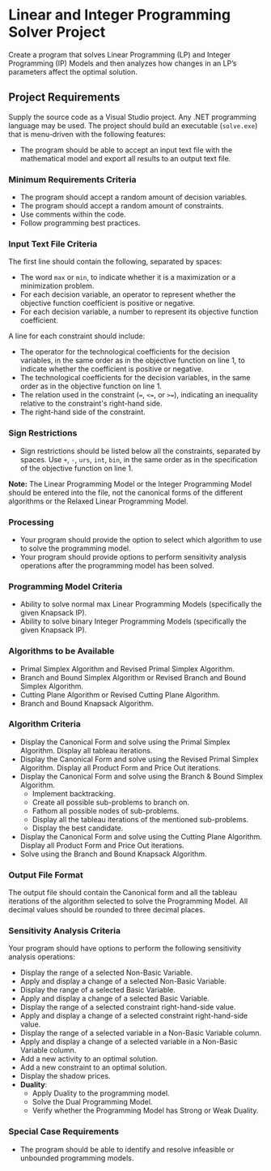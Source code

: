 # **Linear and Integer Programming Solver Project**

Create a program that solves Linear Programming (LP) and Integer Programming (IP) Models and then analyzes how changes in an LP’s parameters affect the optimal solution. 

## **Project Requirements**

Supply the source code as a Visual Studio project. Any .NET programming language may be used. The project should build an executable (`solve.exe`) that is menu-driven with the following features:

- The program should be able to accept an input text file with the mathematical model and export all results to an output text file.

### **Minimum Requirements Criteria**

- The program should accept a random amount of decision variables.
- The program should accept a random amount of constraints.
- Use comments within the code.
- Follow programming best practices.

### **Input Text File Criteria**

The first line should contain the following, separated by spaces:

- The word `max` or `min`, to indicate whether it is a maximization or a minimization problem.
- For each decision variable, an operator to represent whether the objective function coefficient is positive or negative.
- For each decision variable, a number to represent its objective function coefficient.

A line for each constraint should include:

- The operator for the technological coefficients for the decision variables, in the same order as in the objective function on line 1, to indicate whether the coefficient is positive or negative.
- The technological coefficients for the decision variables, in the same order as in the objective function on line 1.
- The relation used in the constraint (`=`, `<=`, or `>=`), indicating an inequality relative to the constraint's right-hand side.
- The right-hand side of the constraint.

### **Sign Restrictions**

- Sign restrictions should be listed below all the constraints, separated by spaces. Use `+`, `-`, `urs`, `int`, `bin`, in the same order as in the specification of the objective function on line 1.

**Note:** The Linear Programming Model or the Integer Programming Model should be entered into the file, not the canonical forms of the different algorithms or the Relaxed Linear Programming Model.

### **Processing**

- Your program should provide the option to select which algorithm to use to solve the programming model.
- Your program should provide options to perform sensitivity analysis operations after the programming model has been solved.

### **Programming Model Criteria**

- Ability to solve normal max Linear Programming Models (specifically the given Knapsack IP).
- Ability to solve binary Integer Programming Models (specifically the given Knapsack IP).

### **Algorithms to be Available**

- Primal Simplex Algorithm and Revised Primal Simplex Algorithm.
- Branch and Bound Simplex Algorithm or Revised Branch and Bound Simplex Algorithm.
- Cutting Plane Algorithm or Revised Cutting Plane Algorithm.
- Branch and Bound Knapsack Algorithm.

### **Algorithm Criteria**

- Display the Canonical Form and solve using the Primal Simplex Algorithm. Display all tableau iterations.
- Display the Canonical Form and solve using the Revised Primal Simplex Algorithm. Display all Product Form and Price Out iterations.
- Display the Canonical Form and solve using the Branch & Bound Simplex Algorithm.
  - Implement backtracking.
  - Create all possible sub-problems to branch on.
  - Fathom all possible nodes of sub-problems.
  - Display all the tableau iterations of the mentioned sub-problems.
  - Display the best candidate.
- Display the Canonical Form and solve using the Cutting Plane Algorithm. Display all Product Form and Price Out iterations.
- Solve using the Branch and Bound Knapsack Algorithm.

### **Output File Format**

The output file should contain the Canonical form and all the tableau iterations of the algorithm selected to solve the Programming Model. All decimal values should be rounded to three decimal places.

### **Sensitivity Analysis Criteria**

Your program should have options to perform the following sensitivity analysis operations:

- Display the range of a selected Non-Basic Variable.
- Apply and display a change of a selected Non-Basic Variable.
- Display the range of a selected Basic Variable.
- Apply and display a change of a selected Basic Variable.
- Display the range of a selected constraint right-hand-side value.
- Apply and display a change of a selected constraint right-hand-side value.
- Display the range of a selected variable in a Non-Basic Variable column.
- Apply and display a change of a selected variable in a Non-Basic Variable column.
- Add a new activity to an optimal solution.
- Add a new constraint to an optimal solution.
- Display the shadow prices.
- **Duality**:
  - Apply Duality to the programming model.
  - Solve the Dual Programming Model.
  - Verify whether the Programming Model has Strong or Weak Duality.

### **Special Case Requirements**

- The program should be able to identify and resolve infeasible or unbounded programming models.


